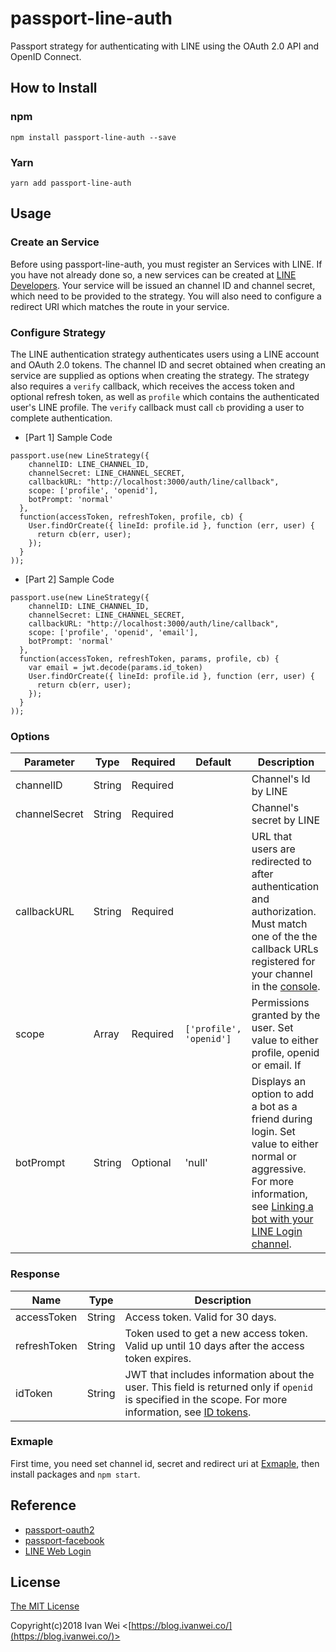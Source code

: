 # passport-line-auth

Passport strategy for authenticating with LINE using the OAuth 2.0 API and OpenID Connect.

## How to Install
### npm

```
npm install passport-line-auth --save
```

### Yarn

```
yarn add passport-line-auth
```

## Usage

### Create an Service

Before using passport-line-auth, you must register an Services with LINE. If you have not already done so, a new services can be created at [LINE Developers](https://developers.line.me/console/register/line-login/provider/). Your service will be issued an channel ID and channel secret, which need to be provided to the strategy. You will also need to configure a redirect URI which matches the route in your service.

### Configure Strategy

The LINE authentication strategy authenticates users using a LINE account and OAuth 2.0 tokens. The channel ID and secret obtained when creating an service are supplied as options when creating the strategy. The strategy also requires a `verify` callback, which receives the access token and optional refresh token, as well as `profile` which contains the authenticated user's LINE profile. The `verify` callback must call `cb` providing a user to complete authentication.

- [Part 1] Sample Code
```
passport.use(new LineStrategy({
    channelID: LINE_CHANNEL_ID,
    channelSecret: LINE_CHANNEL_SECRET,
    callbackURL: "http://localhost:3000/auth/line/callback",
    scope: ['profile', 'openid'],
    botPrompt: 'normal'
  },
  function(accessToken, refreshToken, profile, cb) {
    User.findOrCreate({ lineId: profile.id }, function (err, user) {
      return cb(err, user);
    });
  }
));
```

- [Part 2] Sample Code
```
passport.use(new LineStrategy({
    channelID: LINE_CHANNEL_ID,
    channelSecret: LINE_CHANNEL_SECRET,
    callbackURL: "http://localhost:3000/auth/line/callback",
    scope: ['profile', 'openid', 'email'],
    botPrompt: 'normal'
  },
  function(accessToken, refreshToken, params, profile, cb) {
    var email = jwt.decode(params.id_token)
    User.findOrCreate({ lineId: profile.id }, function (err, user) {
      return cb(err, user);
    });
  }
));
```

### Options

| Parameter | Type | Required | Default | Description |
|---|---|---|---|---|
| channelID | String | Required | | Channel's Id by LINE |
| channelSecret | String | Required | | Channel's secret by LINE |
| callbackURL | String | Required | | URL that users are redirected to after authentication and authorization. Must match one of the the callback URLs registered for your channel in the [console](https://developers.line.me/console/). |
| scope | Array | Required | `['profile', 'openid']` | Permissions granted by the user. Set value to either profile, openid or email. If  |
| botPrompt | String | Optional | 'null' | Displays an option to add a bot as a friend during login. Set value to either normal or aggressive. For more information, see [Linking a bot with your LINE Login channel](https://developers.line.me/en/docs/line-login/web/link-a-bot). |

### Response

| Name | Type| Description |
|---|---|---|
| accessToken | String | Access token. Valid for 30 days. |
| refreshToken | String | Token used to get a new access token. Valid up until 10 days after the access token expires. |
| idToken | String | JWT that includes information about the user. This field is returned only if `openid` is specified in the scope. For more information, see [ID tokens](https://developers.line.me/en/docs/line-login/web/integrate-line-login/#id-tokens). |

### Exmaple

First time, you need set channel id, secret and redirect uri at [Exmaple](https://github.com/IvanWei/passport-line-auth/blob/master/example/app.js), then install packages and `npm start`.

## Reference

- [passport-oauth2](https://github.com/jaredhanson/passport-oauth2)
- [passport-facebook](https://github.com/jaredhanson/passport-facebook)
- [LINE Web Login](https://developers.line.me/en/docs/line-login/web/integrate-line-login/)

## License

[The MIT License](https://raw.githubusercontent.com/ivanwei/passport-line-auth/master/LICENSE)

Copyright(c)2018 Ivan Wei <[https://blog.ivanwei.co/](https://blog.ivanwei.co/)>
